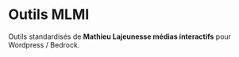 # Outils MLMI
Outils standardisés de **Mathieu Lajeunesse médias interactifs** pour Wordpress / Bedrock.
